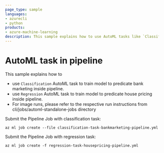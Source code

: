 ```yaml
---
page_type: sample
languages:
- azurecli
- python
products:
- azure-machine-learning
description: This sample explains how to use AutoML tasks like `Classification` & `Regression` inside pipeline.
---
```


# AutoML task in pipeline

This sample explains how to
 - use `Classification` AutoML task to train model to predicate bank marketing inside pipeline.
 - use `Regression` AutoML task to train model to predicate house pricing inside pipeline.
 - For image runs, please refer to the respective run instructions from cli/jobs/automl-standalone-jobs directory

Submit the Pipeline Job with classification task:
```
az ml job create --file classification-task-bankmarketing-pipeline.yml
```
Submit the Pipeline Job with regression task:
```
az ml job create -f regression-task-housepricing-pipeline.yml
```
